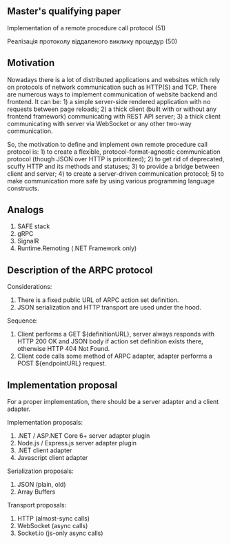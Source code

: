 ## Master's qualifying paper

Implementation of a remote procedure call protocol (51)

Реалізація протоколу віддаленого виклику процедур (50)


## Motivation

Nowadays there is a lot of distributed applications and websites which rely 
on protocols of network communication such as HTTP(S) and TCP. There are 
numerous ways to implement communication of website backend and frontend. 
It can be: 1) a simple server-side rendered application with no requests
between page reloads; 2) a thick client (built with or without any frontend 
framework) communicating with REST API server; 3) a thick client communicating 
with server via WebSocket or any other two-way communication. 

So, the motivation to define and implement own remote procedure call protocol
is: 1) to create a flexible, protocol-format-agnostic communication protocol 
(though JSON over HTTP is prioritized); 2) to get rid of deprecated, scuffy HTTP
and its methods and statuses; 3) to provide a bridge between client and server;
4) to create a server-driven communication protocol; 5) to make communication 
more safe by using various programming language constructs.


## Analogs

1) SAFE stack
2) gRPC
3) SignalR
4) Runtime.Remoting (.NET Framework only)


## Description of the ARPC protocol 

Considerations: 
1) There is a fixed public URL of ARPC action set definition. 
2) JSON serialization and HTTP transport are used under the hood.

Sequence: 
1) Client performs a GET ${definitionURL}, server always responds with 
HTTP 200 OK and JSON body if action set definition exists there, otherwise 
HTTP 404 Not Found.
2) Client code calls some method of ARPC adapter, adapter performs 
a POST ${endpointURL} request. 


## Implementation proposal

For a proper implementation, there should be a server adapter and a client adapter.

Implementation proposals:
1) .NET / ASP.NET Core 6+ server adapter plugin
2) Node.js / Express.js server adapter plugin
3) .NET client adapter
4) Javascript client adapter

Serialization proposals:
1) JSON (plain, old)
2) Array Buffers

Transport proposals:
1) HTTP (almost-sync calls)
2) WebSocket (async calls)
3) Socket.io (js-only async calls)

